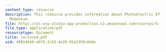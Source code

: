 ```yaml
---
content_type: resource
description: This resource provides information about Photoelectric Effect, and Photon
  Momentum.
file: https://ol-ocw-studio-app-production.s3.amazonaws.com/courses/5-112-principles-of-chemical-science-fall-2005/40024b46a6f62c5d4e2802a3359c0e6e_lecture4.pdf
file_type: application/pdf
resourcetype: Document
title: lecture4.pdf
uid: 40024b46-a6f6-2c5d-4e28-02a3359c0e6e
---
```

